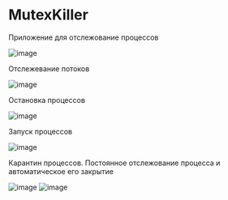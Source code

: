 # MutexKiller
Приложение для отслежование процессов

![image](https://github.com/Kuirap/MutexKiller/assets/120246804/0e83bcb0-0151-427d-8894-b6a6e487724d)

Отслежевание потоков

![image](https://github.com/Kuirap/MutexKiller/assets/120246804/6a23f0e2-d351-4f2f-84a9-d875831b4771)

Остановка процессов

![image](https://github.com/Kuirap/MutexKiller/assets/120246804/77c33ecb-48ca-417a-888d-bcbee40ecd8e)

Запуск процессов

![image](https://github.com/Kuirap/MutexKiller/assets/120246804/735e2313-9160-444c-a70f-e62cd44a3e9d)

Карантин процессов. Постоянное отслежование процесса и автоматическое его закрытие

![image](https://github.com/Kuirap/MutexKiller/assets/120246804/33ea45d2-7426-448b-9ab5-62d18df2a395)
![image](https://github.com/Kuirap/MutexKiller/assets/120246804/81e79a44-81e6-4a98-8ca8-b7146cc9876f)
